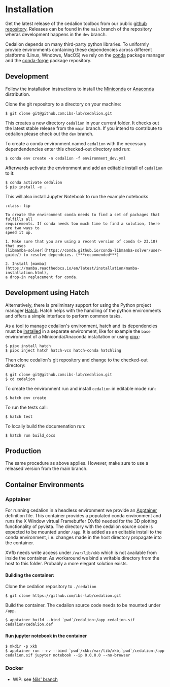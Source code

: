 # Installation

Get the latest release of the cedalion toolbox from our public 
[github repository](https://github.com/ibs-lab/cedalion). Releases can be found in
the `main` branch of the repository wheras development happens in the `dev` branch.

Cedalion depends on many third-party python libraries. To uniformly provide environments 
containing these dependencies across different platforms (Linux, Windows, MacOS) we rely 
on the [conda](https://docs.anaconda.com/working-with-conda/packages/install-packages/) 
package manager and the [conda-forge](https://conda-forge.org/docs/) package
repository.

## Development

Follow the installation instructions to install the [Miniconda](https://docs.anaconda.com/miniconda/install/) or [Anaconda](https://docs.anaconda.com/anaconda/install/) distribution.

Clone the git repository to a directory on your machine:

```
$ git clone git@github.com:ibs-lab/cedalion.git
```

This creates a new directory `cedalion` in your current folder. It checks out the latest 
stable release from the `main` branch. If you intend to contribute to cedalion please 
check out the `dev` branch.

To create a conda environment named `cedalion` with the necessary dependendencies enter 
this checked-out directory and run:

```
$ conda env create -n cedalion -f environment_dev.yml
```

Afterwards activate the environment and add an editable install of `cedalion` to it:
```
$ conda activate cedalion
$ pip install -e .
```

This will also install Jupyter Notebook to run the example notebooks.


```{admonition} If it's slow...
:class: tip

To create the environment conda needs to find a set of packages that fulfills all
requirements. If conda needs too much time to find a solution, there are two ways to
speed it up.

1. Make sure that you are using a recent version of conda (> 23.10) that uses 
[libmamba-solver](https://conda.github.io/conda-libmamba-solver/user-guide/) to resolve dependcies. (***recommended***)

2. Install [mamba](https://mamba.readthedocs.io/en/latest/installation/mamba-installation.html), 
a drop-in replacement for conda.
```

## Development using Hatch

Alternatively, there is preliminary support for using the Python project manager [Hatch](https://hatch.pypa.io/latest/). Hatch helps with the handling of the python environments and
offers a simple interface to perform common tasks.

As a tool to manage cedalion's environment, hatch and its dependencies must be [installed](https://hatch.pypa.io/1.13/install/) in a separate environment, like for example the `base` environment of a Miniconda/Anaconda installation or using [pipx](https://pipx.pypa.io/latest/):

```
$ pipx install hatch
$ pipx inject hatch hatch-vcs hatch-conda hatchling
```

Then clone cedalion's git repository and change to the checked-out directory:

```
$ git clone git@github.com:ibs-lab/cedalion.git
$ cd cedalion
```

To create the environment run and install `cedalion` in editable mode run:
```
$ hatch env create
```

To run the tests call:
```
$ hatch test
```

To locally build the documenation run:
```
$ hatch run build_docs
```

## Production

The same procedure as above applies. However, make sure to use a released version
from the main branch.


## Container Environments

### Apptainer

For running cedalion in a headless environment we provide an [Apptainer](https://apptainer.org/)
definition file. This container provides a populated conda environment 
and runs the X Window virtual Framebuffer (Xvfb) needed for the 3D plotting functionality 
of pyvista. The directory with the cedalion source code is expected to be mounted under 
`/app`. It is added as an editable install to the conda environment, i.e. changes
made in the host directory propagate into the container.

XVfb needs write access under `/var/lib/xkb` which is not available from inside the
container. As workaround we bind a writable directory from the host to this folder. Probably a more elegant solution exists.

#### Building the container:

Clone the cedalion repository to `./cedalion`
```
$ git clone https://github.com/ibs-lab/cedalion.git
```

Build the container. The cedalion source code needs to be mounted under `/app`.
```
$ apptainer build --bind `pwd`/cedalion:/app cedalion.sif cedalion/cedalion.def
```

#### Run jupyter notebook in the container

```
$ mkdir -p xkb
$ apptainer run --nv --bind `pwd`/xkb:/var/lib/xkb,`pwd`/cedalion:/app cedalion.sif jupyter notebook --ip 0.0.0.0 --no-browser
```

### Docker

- WIP: see [Nils' branch](https://github.com/ibs-lab/cedalion/tree/docker)
